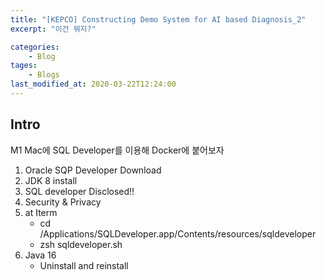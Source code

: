 ```yaml
---
title: "[KEPCO] Constructing Demo System for AI based Diagnosis_2"
excerpt: "이건 뭐지?"

categories:
    - Blog
tages:
    - Blogs
last_modified_at: 2020-03-22T12:24:00
---
```


## Intro
M1 Mac에 SQL Developer를 이용해 Docker에 붙어보자

1. Oracle SQP Developer Download
2. JDK 8 install
3. SQL developer Disclosed!!
4. Security & Privacy
5. at Iterm
    - cd /Applications/SQLDeveloper.app/Contents/resources/sqldeveloper
    - zsh sqldeveloper.sh
6. Java 16
    - Uninstall and reinstall
